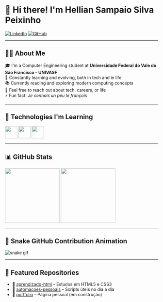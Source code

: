 # 👋 Hi there! I'm Hellian Sampaio Silva Peixinho

[![LinkedIn](https://img.shields.io/badge/-LinkedIn-blue?style=flat-square&logo=linkedin&logoColor=white&link=https://www.linkedin.com/in/hellianpeixinho/)](https://www.linkedin.com/in/hellianpeixinho/)
[![GitHub](https://img.shields.io/badge/-GitHub-black?style=flat-square&logo=github&logoColor=white&link=https://github.com/HellianP)](https://github.com/HellianP)

---

## 🧑‍💻 About Me

🎓 I'm a Computer Engineering student at **Universidade Federal do Vale do São Francisco – UNIVASF**  
📘 Constantly learning and evolving, both in tech and in life  
📚 Currently reading and exploring modern computing concepts  
💬 Feel free to reach out about tech, careers, or life  
⚡ Fun fact: *Je connais un peu le français*

---

## 🚀 Technologies I'm Learning

<img src="https://cdn.jsdelivr.net/gh/devicons/devicon/icons/html5/html5-original-wordmark.svg" width="40" height="40"/>
<img src="https://cdn.jsdelivr.net/gh/devicons/devicon/icons/css3/css3-original-wordmark.svg" width="40" height="40"/>
<img src="https://cdn.jsdelivr.net/gh/devicons/devicon/icons/python/python-original-wordmark.svg" width="40" height="40"/>

---

## 📊 GitHub Stats

<div>
  <img height="180em" loading="lazy" src="https://github-readme-stats.vercel.app/api/top-langs/?username=HellianP&layout=compact&langs_count=7&theme=dracula"/>
  <img height="180em" loading="lazy" src="https://github-readme-stats.vercel.app/api?username=HellianP&show_icons=true&theme=dracula&include_all_commits=true&count_private=true"/>
</div>

---

## 🐍 Snake GitHub Contribution Animation
![snake gif](https://github.com/HellianP/HellianP/blob/output/github-contribution-grid-snake.svg)

---

## 📌 Featured Repositories
- 📁 [aprendizado-html](https://github.com/HellianP/aprendizado-html) – Estudos em HTML5 e CSS3
- 📁 [automacoes-pessoais](#) – Scripts úteis no dia a dia
- 📁 [portfolio](#) – Página pessoal (em construção)
